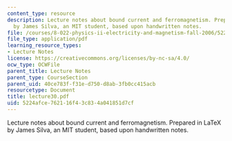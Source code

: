 ```yaml
---
content_type: resource
description: Lecture notes about bound current and ferromagnetism. Prepared in LaTeX
  by James Silva, an MIT student, based upon handwritten notes.
file: /courses/8-022-physics-ii-electricity-and-magnetism-fall-2006/5224afce762116f43c834a041851d7cf_lecture30.pdf
file_type: application/pdf
learning_resource_types:
- Lecture Notes
license: https://creativecommons.org/licenses/by-nc-sa/4.0/
ocw_type: OCWFile
parent_title: Lecture Notes
parent_type: CourseSection
parent_uid: 40ce783f-f31e-d750-d8ab-3fb0cc415acb
resourcetype: Document
title: lecture30.pdf
uid: 5224afce-7621-16f4-3c83-4a041851d7cf
---
```

Lecture notes about bound current and ferromagnetism. Prepared in LaTeX by James Silva, an MIT student, based upon handwritten notes.